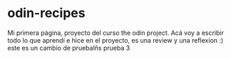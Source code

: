 
# odin-recipes
Mi primera página, proyecto del curso the odin project.
Acá voy a escribir todo lo que aprendí e hice en el proyecto, es una review y una reflexion :)
este es un cambio de pruebalñs
prueba 3 